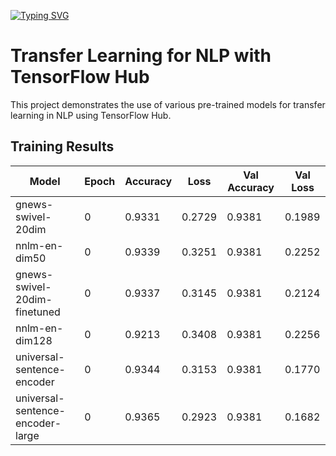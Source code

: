 [![Typing SVG](https://readme-typing-svg.demolab.com?font=Fira+Code&pause=1000&color=2013F7&center=true&vCenter=true&random=false&width=435&lines=Transfer+Learning+for+NLP+with+TensorFlow+Hub)](https://git.io/typing-svg)

# Transfer Learning for NLP with TensorFlow Hub

This project demonstrates the use of various pre-trained models for transfer learning in NLP using TensorFlow Hub.

## Training Results

| Model                              | Epoch | Accuracy | Loss  | Val Accuracy | Val Loss |
|------------------------------------|-------|----------|-------|--------------|----------|
| gnews-swivel-20dim                 | 0     | 0.9331   | 0.2729| 0.9381       | 0.1989   |
| nnlm-en-dim50                      | 0     | 0.9339   | 0.3251| 0.9381       | 0.2252   |
| gnews-swivel-20dim-finetuned       | 0     | 0.9337   | 0.3145| 0.9381       | 0.2124   |
| nnlm-en-dim128                     | 0     | 0.9213   | 0.3408| 0.9381       | 0.2256   |
| universal-sentence-encoder         | 0     | 0.9344   | 0.3153| 0.9381       | 0.1770   |
| universal-sentence-encoder-large   | 0     | 0.9365   | 0.2923| 0.9381       | 0.1682   |




